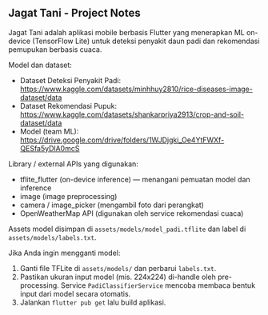 ## Jagat Tani - Project Notes

Jagat Tani adalah aplikasi mobile berbasis Flutter yang menerapkan ML on-device (TensorFlow Lite) untuk deteksi penyakit daun padi dan rekomendasi pemupukan berbasis cuaca.

Model dan dataset:

- Dataset Deteksi Penyakit Padi: https://www.kaggle.com/datasets/minhhuy2810/rice-diseases-image-dataset/data
- Dataset Rekomendasi Pupuk: https://www.kaggle.com/datasets/shankarpriya2913/crop-and-soil-dataset/data
- Model (team ML): https://drive.google.com/drive/folders/1WJDjgki_Oe4YtFWXf-QESfa5yDlA0mcS

Library / external APIs yang digunakan:

- tflite_flutter (on-device inference) — menangani pemuatan model dan inference
- image (image preprocessing)
- camera / image_picker (mengambil foto dari perangkat)
- OpenWeatherMap API (digunakan oleh service rekomendasi cuaca)

Assets model disimpan di `assets/models/model_padi.tflite` dan label di `assets/models/labels.txt`.

Jika Anda ingin mengganti model:

1. Ganti file TFLite di `assets/models/` dan perbarui `labels.txt`.
2. Pastikan ukuran input model (mis. 224x224) di-handle oleh pre-processing. Service `PadiClassifierService` mencoba membaca bentuk input dari model secara otomatis.
3. Jalankan `flutter pub get` lalu build aplikasi.
